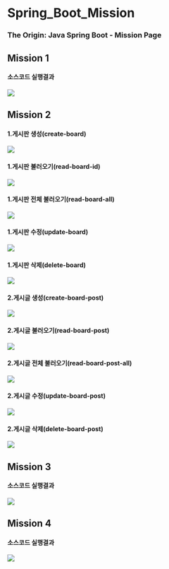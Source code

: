 # Spring_Boot_Mission

### The Origin: Java Spring Boot - Mission Page

## Mission 1
#### 소스코드 실행결과
![](1차/img/sourceCodeRuntime.PNG)

## Mission 2

#### 1.게시판 생성(create-board)

![](2차/img/1.create-board.PNG)

#### 1.게시판 불러오기(read-board-id)

![](2차/img/1.read-board-id.PNG)

#### 1.게시판 전체 불러오기(read-board-all)

![](2차/img/1.read-board-all.PNG)

#### 1.게시판 수정(update-board)

![](2차/img/1.update-board.PNG)

#### 1.게시판 삭제(delete-board)

![](2차/img/1.delete-board.PNG)

#### 2.게시글 생성(create-board-post)

![](2차/img/2.create-board-post.PNG)

#### 2.게시글 불러오기(read-board-post)

![](2차/img/2.read-board-post.PNG)

#### 2.게시글 전체 불러오기(read-board-post-all)

![](2차/img/2.read-board-post-all.PNG)

#### 2.게시글 수정(update-board-post)

![](2차/img/2.update-board-post.PNG)

#### 2.게시글 삭제(delete-board-post)

![](2차/img/2.delete-board-post.PNG)


## Mission 3

#### 소스코드 실행결과

![](3차/img/sourceCodeRunTime.PNG)


## Mission 4

#### 소스코드 실행결과

![](4차/img/basic_.PNG)